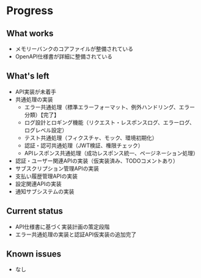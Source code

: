 # Progress

## What works
- メモリーバンクのコアファイルが整備されている
- OpenAPI仕様書が詳細に整備されている

## What's left
- API実装が未着手
- 共通処理の実装
  - エラー共通処理（標準エラーフォーマット、例外ハンドリング、エラー分類）【完了】
  - ログ設計とロギング機能（リクエスト・レスポンスログ、エラーログ、ログレベル設定）
  - テスト共通処理（フィクスチャ、モック、環境初期化）
  - 認証・認可共通処理（JWT検証、権限チェック）
  - APIレスポンス共通処理（成功レスポンス統一、ページネーション処理）
- 認証・ユーザー関連APIの実装（仮実装済み、TODOコメントあり）
- サブスクリプション管理APIの実装
- 支払い履歴管理APIの実装
- 設定関連APIの実装
- 通知サブシステムの実装

## Current status
- API仕様書に基づく実装計画の策定段階
- エラー共通処理の実装と認証API仮実装の追加完了

## Known issues
- なし
